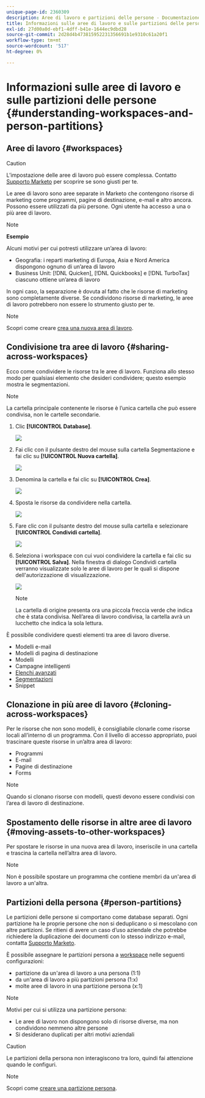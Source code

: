 ```yaml
---
unique-page-id: 2360309
description: Aree di lavoro e partizioni delle persone - Documentazione di Marketo - Documentazione del prodotto
title: Informazioni sulle aree di lavoro e sulle partizioni delle persone
exl-id: 27d00a0d-ebf1-4dff-b41e-1644ec9dbd28
source-git-commit: 2d28d4b473815952231356691b1e9310c61a20f1
workflow-type: tm+mt
source-wordcount: '517'
ht-degree: 0%

---
```


# Informazioni sulle aree di lavoro e sulle partizioni delle persone {#understanding-workspaces-and-person-partitions}

## Aree di lavoro {#workspaces}

>[!CAUTION]
>
>L’impostazione delle aree di lavoro può essere complessa. Contatto [Supporto Marketo](https://nation.marketo.com/t5/Support/ct-p/Support) per scoprire se sono giusti per te.

Le aree di lavoro sono aree separate in Marketo che contengono risorse di marketing come programmi, pagine di destinazione, e-mail e altro ancora. Possono essere utilizzati da più persone. Ogni utente ha accesso a una o più aree di lavoro.

>[!NOTE]
>
>**Esempio**
>
>Alcuni motivi per cui potresti utilizzare un’area di lavoro:
>
>* Geografia: i reparti marketing di Europa, Asia e Nord America dispongono ognuno di un’area di lavoro
>* Business Unit: [!DNL Quicken], [!DNL Quickbooks] e [!DNL TurboTax] ciascuno ottiene un’area di lavoro
>
>In ogni caso, la separazione è dovuta al fatto che le risorse di marketing sono completamente diverse. Se condividono risorse di marketing, le aree di lavoro potrebbero non essere lo strumento giusto per te.

>[!NOTE]
>
>Scopri come creare [crea una nuova area di lavoro](/help/marketo/product-docs/administration/workspaces-and-person-partitions/create-a-new-workspace.md).

## Condivisione tra aree di lavoro {#sharing-across-workspaces}

Ecco come condividere le risorse tra le aree di lavoro. Funziona allo stesso modo per qualsiasi elemento che desideri condividere; questo esempio mostra le segmentazioni.

>[!NOTE]
>
>La cartella principale contenente le risorse è l’unica cartella che può essere condivisa, non le cartelle secondarie.

1. Clic **[!UICONTROL Database]**.

   ![](assets/understanding-workspaces-and-person-partitions-1.png)

1. Fai clic con il pulsante destro del mouse sulla cartella Segmentazione e fai clic su **[!UICONTROL Nuova cartella]**.

   ![](assets/understanding-workspaces-and-person-partitions-2.png)

1. Denomina la cartella e fai clic su **[!UICONTROL Crea]**.

   ![](assets/understanding-workspaces-and-person-partitions-3.png)

1. Sposta le risorse da condividere nella cartella.

   ![](assets/understanding-workspaces-and-person-partitions-4.png)

1. Fare clic con il pulsante destro del mouse sulla cartella e selezionare **[!UICONTROL Condividi cartella]**.

   ![](assets/understanding-workspaces-and-person-partitions-5.png)

1. Seleziona i workspace con cui vuoi condividere la cartella e fai clic su **[!UICONTROL Salva]**. Nella finestra di dialogo Condividi cartella verranno visualizzate solo le aree di lavoro per le quali si dispone dell&#39;autorizzazione di visualizzazione.

   ![](assets/understanding-workspaces-and-person-partitions-6.png)

   >[!NOTE]
   >
   >La cartella di origine presenta ora una piccola freccia verde che indica che è stata condivisa. Nell’area di lavoro condivisa, la cartella avrà un lucchetto che indica la sola lettura.

È possibile condividere questi elementi tra aree di lavoro diverse.

* Modelli e-mail
* Modelli di pagina di destinazione
* Modelli
* Campagne intelligenti
* [Elenchi avanzati](/help/marketo/product-docs/core-marketo-concepts/smart-lists-and-static-lists/using-smart-lists/reference-a-list-or-smart-list-across-workspaces.md)
* [Segmentazioni](/help/marketo/product-docs/administration/workspaces-and-person-partitions/share-segmentations-across-workspaces-and-partitions.md)
* Snippet

## Clonazione in più aree di lavoro {#cloning-across-workspaces}

Per le risorse che non sono modelli, è consigliabile clonarle come risorse locali all’interno di un programma.  Con il livello di accesso appropriato, puoi trascinare queste risorse in un’altra area di lavoro:

* Programmi
* E-mail
* Pagine di destinazione
* Forms

>[!NOTE]
>
>Quando si clonano risorse con modelli, questi devono essere condivisi con l’area di lavoro di destinazione.

## Spostamento delle risorse in altre aree di lavoro {#moving-assets-to-other-workspaces}

Per spostare le risorse in una nuova area di lavoro, inseriscile in una cartella e trascina la cartella nell’altra area di lavoro.

>[!NOTE]
>
>Non è possibile spostare un programma che contiene membri da un&#39;area di lavoro a un&#39;altra.

## Partizioni della persona {#person-partitions}

Le partizioni delle persone si comportano come database separati. Ogni partizione ha le proprie persone che non si deduplicano o si mescolano con altre partizioni. Se ritieni di avere un caso d’uso aziendale che potrebbe richiedere la duplicazione dei documenti con lo stesso indirizzo e-mail, contatta [Supporto Marketo](https://nation.marketo.com/t5/Support/ct-p/Support).

È possibile assegnare le partizioni persona a  [workspace](create-a-new-workspace.md) nelle seguenti configurazioni:

* partizione da un&#39;area di lavoro a una persona (1:1)
* da un&#39;area di lavoro a più partizioni persona (1:x)
* molte aree di lavoro in una partizione persona (x:1)

>[!NOTE]
>
>Motivi per cui si utilizza una partizione persona:
>
>* Le aree di lavoro non dispongono solo di risorse diverse, ma non condividono nemmeno altre persone
>* Si desiderano duplicati per altri motivi aziendali

>[!CAUTION]
>
>Le partizioni della persona non interagiscono tra loro, quindi fai attenzione quando le configuri.

>[!NOTE]
>
>Scopri come [creare una partizione persona](/help/marketo/product-docs/administration/workspaces-and-person-partitions/create-a-person-partition.md).
